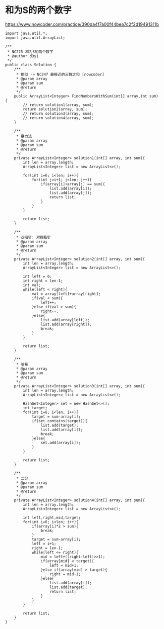 # 和为S的两个数字
https://www.nowcoder.com/practice/390da4f7a00f44bea7c2f3d19491311b

    import java.util.*;
    import java.util.ArrayList;
    
    /**
     * NC275 和为S的两个数字
     * @author d3y1
     */
    public class Solution {
        /**
         * 相似 -> NC247 最接近的三数之和 [nowcoder]
         * @param array
         * @param sum
         * @return
         */
        public ArrayList<Integer> FindNumbersWithSum(int[] array,int sum) {
            // return solution1(array, sum);
            return solution2(array, sum);
            // return solution3(array, sum);
            // return solution4(array, sum);
        }
    
        /**
         * 暴力法
         * @param array
         * @param sum
         * @return
         */
        private ArrayList<Integer> solution1(int[] array, int sum){
            int len = array.length;
            ArrayList<Integer> list = new ArrayList<>();
    
            for(int i=0; i<len; i++){
                for(int j=i+1; j<len; j++){
                    if(array[i]+array[j] == sum){
                        list.add(array[i]);
                        list.add(array[j]);
                        return list;
                    }
                }
            }
    
            return list;
        }
    
        /**
         * 双指针: 对撞指针
         * @param array
         * @param sum
         * @return
         */
        private ArrayList<Integer> solution2(int[] array, int sum){
            int len = array.length;
            ArrayList<Integer> list = new ArrayList<>();
    
            int left = 0;
            int right = len-1;
            int val;
            while(left < right){
                val = array[left]+array[right];
                if(val < sum){
                    left++;
                }else if(val > sum){
                    right--;
                }else{
                    list.add(array[left]);
                    list.add(array[right]);
                    break;
                }
            }
    
            return list;
        }
    
        /**
         * 哈希
         * @param array
         * @param sum
         * @return
         */
        private ArrayList<Integer> solution3(int[] array, int sum){
            int len = array.length;
            ArrayList<Integer> list = new ArrayList<>();
    
            HashSet<Integer> set = new HashSet<>();
            int target;
            for(int i=0; i<len; i++){
                target = sum-array[i];
                if(set.contains(target)){
                    list.add(target);
                    list.add(array[i]);
                    break;
                }else{
                    set.add(array[i]);
                }
            }
    
            return list;
        }
    
        /**
         * 二分
         * @param array
         * @param sum
         * @return
         */
        private ArrayList<Integer> solution4(int[] array, int sum){
            int len = array.length;
            ArrayList<Integer> list = new ArrayList<>();
    
            int left,right,mid,target;
            for(int i=0; i<len; i++){
                if(array[i]*2 > sum){
                    break;
                }
                target = sum-array[i];
                left = i+1;
                right = len-1;
                while(left <= right){
                    mid = left+((right-left)>>1);
                    if(array[mid] < target){
                        left = mid+1;
                    }else if(array[mid] > target){
                        right = mid-1;
                    }else{
                        list.add(array[i]);
                        list.add(target);
                        return list;
                    }
                }
            }
    
            return list;
        }
    }
    

